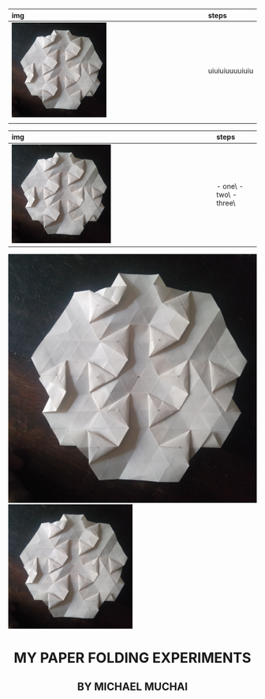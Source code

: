 | img                                                                                            | steps          |
| :--------------------------------------------------------------------------------------------- | :------------- |
| <img src="./the_first_tessellation.jpg" alt="the_first_tessellation" width="50%" height="50%"> | uiuiuiuuuuiuiu |
|                                                                                                |                |




| img                                                                                            | steps                 |
| :--------------------------------------------------------------------------------------------- | :-------------------- |
| <img src="./the_first_tessellation.jpg" alt="the_first_tessellation" width="50%" height="50%"> | - one\  -two\ -three\ |



<img src="./the_first_tessellation.jpg" alt="the_first_tessellation">  


<img src="./the_first_tessellation.jpg" alt="the_first_tessellation" width="50%" height="50%">  


# <div align="center">MY PAPER FOLDING EXPERIMENTS</div>
## <div align="center">BY MICHAEL MUCHAI</div>

